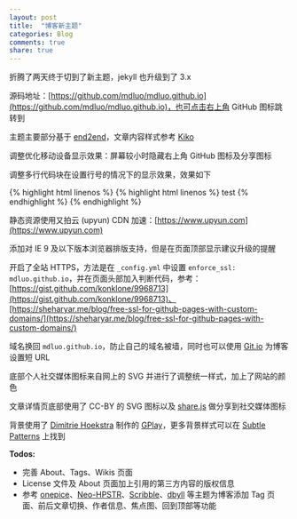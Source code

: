 ```yaml
---
layout: post
title:  "博客新主题"
categories: Blog
comments: true
share: true
---
```


折腾了两天终于切到了新主题，jekyll 也升级到了 3.x

源码地址：[https://github.com/mdluo/mdluo.github.io](https://github.com/mdluo/mdluo.github.io)，也可点击右上角 GitHub 图标跳转到

主题主要部分基于 [end2end](https://github.com/nandomoreirame/end2end)，文章内容样式参考 [Kiko](https://github.com/gfjaru/Kiko)

调整优化移动设备显示效果：屏幕较小时隐藏右上角 GitHub 图标及分享图标

调整多行代码块在设置行号的情况下的显示效果，效果如下

{% highlight html linenos %}
{% highlight html linenos %}
test
{% endhighlight %}
{% endhighlight %}

静态资源使用又拍云 (upyun) CDN 加速：[https://www.upyun.com](https://www.upyun.com)

添加对 IE 9 及以下版本浏览器排版支持，但是在页面顶部显示建议升级的提醒

开启了全站 HTTPS，方法是在 `_config.yml` 中设置 `enforce_ssl: mdluo.github.io`，并在页面头部加入判断代码，参考：[https://gist.github.com/konklone/9968713](https://gist.github.com/konklone/9968713)、[https://sheharyar.me/blog/free-ssl-for-github-pages-with-custom-domains/](https://sheharyar.me/blog/free-ssl-for-github-pages-with-custom-domains/)

域名换回 `mdluo.github.io`，防止自己的域名被墙，同时也可以使用 [Git.io](https://git.io/) 为博客设置短 URL

底部个人社交媒体图标来自网上的 SVG 并进行了调整统一样式，加上了网站的颜色

文章详情页底部使用了 CC-BY 的 SVG 图标以及 [share.js](http://overtrue.me/share.js/) 做分享到社交媒体图标

背景使用了 [Dimitrie Hoekstra](http://dhesign.com/) 制作的 [GPlay](http://subtlepatterns.com/gplay/)，更多背景样式可以在 [Subtle Patterns](http://subtlepatterns.com/) 上找到

**Todos:**

- 完善 About、Tags、Wikis 页面
- License 文件及 About 页面加上引用的第三方内容的版权信息
- 参考 [onepice](https://github.com/guovz/onepice)、[Neo-HPSTR](https://github.com/aron-bordin/neo-hpstr-jekyll-theme)、[Scribble](https://github.com/muan/scribble)、[dbyll](https://github.com/dbtek/dbyll) 等主题为博客添加 Tag 页面、前后文章切换、作者信息、焦点图、回到顶部等功能
